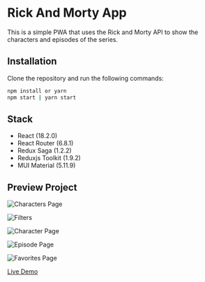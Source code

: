 # Rick And Morty App

This is a simple PWA that uses the Rick and Morty API to show the characters and episodes of the series.

## Installation

Clone the repository and run the following commands:

```bash
npm install or yarn
npm start | yarn start
```

## Stack

- React (18.2.0)
- React Router (6.8.1)
- Redux Saga (1.2.2)
- Reduxjs Toolkit (1.9.2)
- MUI Material (5.11.9)

## Preview Project

![Characters Page](/public/preview/characters.png 'Characters Page')

![Filters](/public/preview/filters.png 'Filters')

![Character Page](/public/preview/character.png 'Character Page')

![Episode Page](/public/preview/episode.png 'Episode Page')

![Favorites Page](/public/preview/favorites.png 'Favorites Page')

[Live Demo](https://g0c4r-rick-and-morty.vercel.app/)
